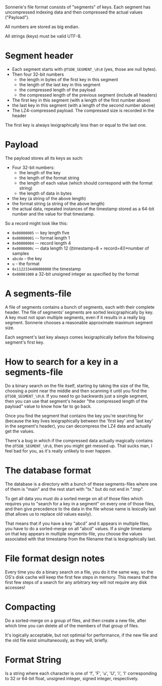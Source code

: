 Sonnerie's file format consists of "segments" of keys. Each segment has
uncompressed indexing data and then compressed the actual values ("Payload").

All numbers are stored as big endian.

All strings (keys) must be valid UTF-8.

# Segment header

* Each segment starts with `@TSDB_SEGMENT_\0\0` (yes, those are null bytes).
* Then four 32-bit numbers
  * the length in bytes of the first key in this segment
  * the length of the last key in this segment
  * the compressed length of the payload
  * the compressed length of the previous segment (include all headers)
* The first key in this segment (with a length of the first number above)
* the last key in this segment (with a length of the second number above)
* The LZ4-compressed payload. The compressed size is recorded in the header

The first key is always lexigraphically less than or equal to the last one.

# Payload
The payload stores all its keys as such:

* Four 32-bit numbers:
  * the length of the key
  * the length of the format string
  * the length of each value (which should correspond with the format string)
  * the length of data in bytes
* the key (a string of the above length)
* the format string (a string of the above length)
* the actual data, repeated instances of the timestamp stored as a 64-bit number
and the value for that timestamp.

So a record might look like this:
* `0x00000005` -- key length five
* `0x00000001` -- format length 1
* `0x00000004` -- record length 4
* `0x0000000c` -- data length 12 ((timestamp=8 + record=4))\*number of samples
* `abcde` - the key
* `u` - the format
* `0x1122334400000000` the timestamp
* `0x00001000` a 32-bit unsigned integer as specified by the format

# A segments-file
A file of segments contains a bunch of segments, each with their
complete header. The file of segments' segments are sorted lexicgraphically
by key. A key must not span multiple segments, even if it results
in a really big segment. Sonnerie chooses a reasonable approximate
maximum segment size.

Each segment's last key always comes lexigraphically before the following
segment's first key.

# How to search for a key in a segments-file

Do a binary search on the file itself, starting by taking the size of the file,
choosing a point near the middle and then scanning it until you find
the `@TSDB_SEGMENT_\0\0`. If you need to go backwards just a single
segment, then you can use that segment's header "the compressed length of the payload"
value to know how far to go back.

Once you find the segment that contains the key you're searching for
(because the key lives lexigraphically between the 'first key' and 'last key'
in the segment's header), you can decompress the LZ4 data and actually
get the values.

There's a bug in which if the compressed data actually magically contains
the `@TSDB_SEGMENT_\0\0`, then you might get messed up. That sucks man,
I feel bad for you, as it's really unlikely to ever happen.

# The database format
The database is a directory with a bunch of these segments-files where
one of them is "main" and the rest start with "tx." but do not end in ".tmp".

To get all data you must do a sorted merge on all of those files which
requires you to "search for a key in a segment" on every one of those files,
and then give precedence to the data in the file whose name
is lexically last (that allows us to replace old values easily).

That means that if you have a key "abcd" and it appears in multiple files,
you have to do a sorted-merge on all "abcd" values. If a single timestamp
on that key appears in multiple segments-file, you choose the values
associated with that timestamp from the filename that is lexigraphically last.

# File format design notes
Every time you do a binary search on a file, you do it the same way,
so the OS's disk cache will keep the first few steps in memory. This means
that the first few steps of a search for any arbitrary key will not require
any disk accesses!

# Compacting
Do a sorted-merge on a group of files, and then create a new file, after which
time you can delete all of the members of that group of files.

It's logically acceptable, but not optimial for performance, if the new file
and the old file exist simultaneously, as they will, briefly.

# Format String
Is a string where each character is one of 'f', 'F', 'u', 'U', 'i', 'I'
corresponding to 32 or 64-bit float, unsigned integer, signed integer, respectively.
